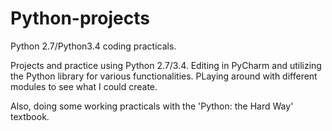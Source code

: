 # Python-projects
Python 2.7/Python3.4 coding practicals.

Projects and practice using Python 2.7/3.4.
Editing in PyCharm and utilizing the Python library for various functionalities.
PLaying around with different modules to see what I could create.

Also, doing some working practicals with the 'Python: the Hard Way' textbook.

